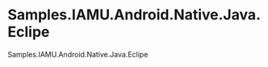 Samples.IAMU.Android.Native.Java.Eclipe
=======================================

Samples.IAMU.Android.Native.Java.Eclipe
